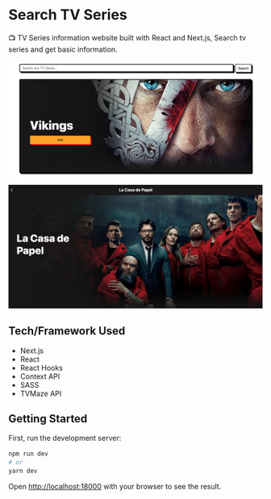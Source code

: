 # Search TV Series

📺 TV Series information website built with React and Next.js, Search tv series and get basic information.

![](preview/t1.png)
![](preview/t2.png)

## Tech/Framework Used

* Next.js
* React
* React Hooks
* Context API
* SASS
* TVMaze API
## Getting Started

First, run the development server:

```bash
npm run dev
# or
yarn dev
```

Open [http://localhost:18000](http://localhost:18000) with your browser to see the result.



